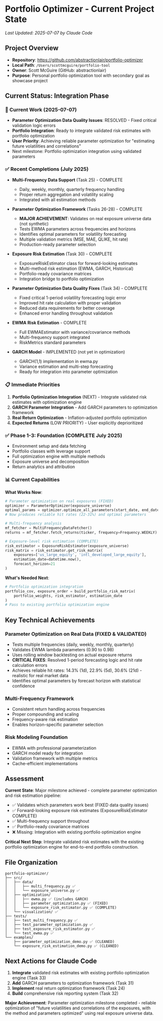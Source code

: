 # Portfolio Optimizer - Current Project State
*Last Updated: 2025-07-07 by Claude Code*

## Project Overview
- **Repository**: https://github.com/abstractionlair/portfolio-optimizer
- **Local Path**: `/Users/scottmcguire/portfolio-tool`
- **Owner**: Scott McGuire (GitHub: abstractionlair)
- **Purpose**: Personal portfolio optimization tool with secondary goal as showcase project

## Current Status: Integration Phase

### 🚀 Current Work (2025-07-07)
- **Parameter Optimization Data Quality Issues**: RESOLVED - Fixed critical validation logic errors
- **Portfolio Integration**: Ready to integrate validated risk estimates with portfolio optimization
- **User Priority**: Achieving reliable parameter optimization for "estimating future volatilities and correlations"
- Next milestone: Portfolio optimization integration using validated parameters

### ✅ Recent Completions (July 2025)
- **Multi-Frequency Data Support** (Task 25) - COMPLETE
  - Daily, weekly, monthly, quarterly frequency handling
  - Proper return aggregation and volatility scaling
  - Integrated with all estimation methods
  
- **Parameter Optimization Framework** (Tasks 26-28) - COMPLETE
  - **MAJOR ACHIEVEMENT**: Validates on real exposure universe data (not synthetic)
  - Tests EWMA parameters across frequencies and horizons
  - Identifies optimal parameters for volatility forecasting
  - Multiple validation metrics (MSE, MAE, QLIKE, hit rate)
  - Production-ready parameter selection
  
- **Exposure Risk Estimation** (Task 30) - COMPLETE
  - ExposureRiskEstimator class for forward-looking estimates
  - Multi-method risk estimation (EWMA, GARCH, Historical)
  - Portfolio-ready covariance matrices
  - Integration bridge to portfolio optimization
  
- **Parameter Optimization Data Quality Fixes** (Task 34) - COMPLETE
  - Fixed critical 1-period volatility forecasting logic error
  - Improved hit rate calculation with proper validation
  - Reduced data requirements for better coverage
  - Enhanced error handling throughout validation
  
- **EWMA Risk Estimation** - COMPLETE
  - Full EWMAEstimator with variance/covariance methods
  - Multi-frequency support integrated
  - RiskMetrics standard parameters
  
- **GARCH Model** - IMPLEMENTED (not yet in optimization)
  - GARCH(1,1) implementation in ewma.py
  - Variance estimation and multi-step forecasting
  - Ready for integration into parameter optimization

### 📋 Immediate Priorities
1. **Portfolio Optimization Integration** (NEXT) - Integrate validated risk estimates with optimization engine
2. **GARCH Parameter Integration** - Add GARCH parameters to optimization framework  
3. **Real Return Optimization** - Inflation-adjusted portfolio optimization
4. **Expected Returns** (LOW PRIORITY) - User explicitly deprioritized

### ✅ Phase 1-3: Foundation (COMPLETE July 2025)
- Environment setup and data fetching
- Portfolio classes with leverage support
- Full optimization engine with multiple methods
- Exposure universe and decomposition
- Return analytics and attribution

### 📊 Current Capabilities

**What Works Now**:
```python
# Parameter optimization on real exposures (FIXED)
optimizer = ParameterOptimizer(exposure_universe)
optimal_params = optimizer.optimize_all_parameters(start_date, end_date)
# Now produces reliable hit rates (22-31%) and optimal parameters

# Multi-frequency analysis
mf_fetcher = MultiFrequencyDataFetcher()
returns = mf_fetcher.fetch_returns(ticker, frequency=Frequency.WEEKLY)

# Exposure-level risk estimation (COMPLETE)
risk_estimator = ExposureRiskEstimator(exposure_universe)
risk_matrix = risk_estimator.get_risk_matrix(
    exposures=['us_large_equity', 'intl_developed_large_equity'],
    estimation_date=datetime.now(),
    forecast_horizon=21
)
```

**What's Needed Next**:
```python
# Portfolio optimization integration
portfolio_cov, exposure_order = build_portfolio_risk_matrix(
    portfolio_weights, risk_estimator, estimation_date
)
# Pass to existing portfolio optimization engine
```

## Key Technical Achievements

### Parameter Optimization on Real Data (FIXED & VALIDATED)
- Tests multiple frequencies (daily, weekly, monthly, quarterly)
- Validates EWMA lambda parameters (0.90 to 0.98)
- Uses rolling window backtesting on actual exposure returns
- **CRITICAL FIXES**: Resolved 1-period forecasting logic and hit rate calculation errors
- Achieves reliable hit rates: 14.3% (1d), 22.9% (5d), 30.6% (21d) - realistic for real market data
- Identifies optimal parameters by forecast horizon with statistical confidence

### Multi-Frequency Framework
- Consistent return handling across frequencies
- Proper compounding and scaling
- Frequency-aware risk estimation
- Enables horizon-specific parameter selection

### Risk Modeling Foundation
- EWMA with professional parameterization
- GARCH model ready for integration
- Validation framework with multiple metrics
- Cache-efficient implementations

## Assessment

**Current State**: Major milestone achieved - complete parameter optimization and risk estimation pipeline:
- ✅ Validates which parameters work best (FIXED data quality issues)
- ✅ Forward-looking exposure risk estimates (ExposureRiskEstimator COMPLETE)
- ✅ Multi-frequency support throughout
- ✅ Portfolio-ready covariance matrices
- ❌ Missing: Integration with existing portfolio optimization engine

**Critical Next Step**: Integrate validated risk estimates with the existing portfolio optimization engine for end-to-end portfolio construction.

## File Organization
```
portfolio-optimizer/
├── src/
│   ├── data/
│   │   ├── multi_frequency.py ✅
│   │   └── exposure_universe.py ✅
│   ├── optimization/
│   │   ├── ewma.py ✅ (includes GARCH)
│   │   ├── parameter_optimization.py ✅ (FIXED)
│   │   └── exposure_risk_estimator.py ✅ (COMPLETE)
│   └── visualization/ ✅
├── tests/
│   ├── test_multi_frequency.py ✅
│   ├── test_parameter_optimization.py ✅
│   ├── test_exposure_risk_estimator.py ✅
│   └── test_ewma.py ✅
└── examples/
    ├── parameter_optimization_demo.py ✅ (CLEANED)
    └── exposure_risk_estimation_demo.py ✅ (CLEANED)
```

## Next Actions for Claude Code

1. **Integrate** validated risk estimates with existing portfolio optimization engine (Task 33)
2. **Add** GARCH parameters to optimization framework (Task 31)  
3. **Implement** real return optimization framework (Task 24)
4. **Build** comprehensive risk reporting system (Task 32)

**Major Achievement**: Parameter optimization milestone completed - reliable optimization of "future volatilities and correlations of the exposures, with the method and parameters optimized" using real exposure universe data.
